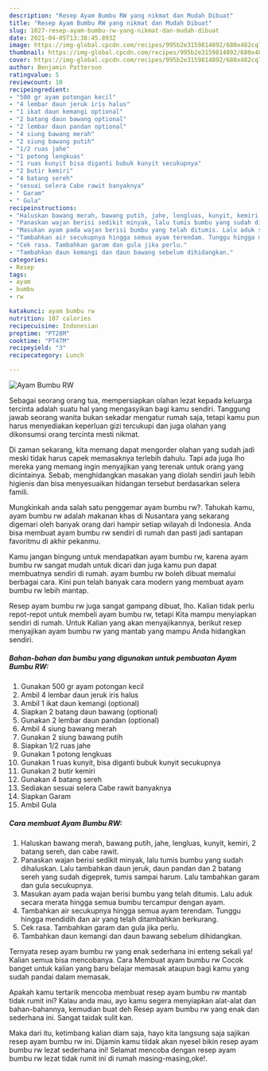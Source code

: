 ```yaml
---
description: "Resep Ayam Bumbu RW yang nikmat dan Mudah Dibuat"
title: "Resep Ayam Bumbu RW yang nikmat dan Mudah Dibuat"
slug: 1027-resep-ayam-bumbu-rw-yang-nikmat-dan-mudah-dibuat
date: 2021-04-05T13:38:45.893Z
image: https://img-global.cpcdn.com/recipes/995b2e3159814892/680x482cq70/ayam-bumbu-rw-foto-resep-utama.jpg
thumbnail: https://img-global.cpcdn.com/recipes/995b2e3159814892/680x482cq70/ayam-bumbu-rw-foto-resep-utama.jpg
cover: https://img-global.cpcdn.com/recipes/995b2e3159814892/680x482cq70/ayam-bumbu-rw-foto-resep-utama.jpg
author: Benjamin Patterson
ratingvalue: 5
reviewcount: 10
recipeingredient:
- "500 gr ayam potongan kecil"
- "4 lembar daun jeruk iris halus"
- "1 ikat daun kemangi optional"
- "2 batang daun bawang optional"
- "2 lembar daun pandan optional"
- "4 siung bawang merah"
- "2 siung bawang putih"
- "1/2 ruas jahe"
- "1 potong lengkuas"
- "1 ruas kunyit bisa diganti bubuk kunyit secukupnya"
- "2 butir kemiri"
- "4 batang sereh"
- "sesuai selera Cabe rawit banyaknya"
- " Garam"
- " Gula"
recipeinstructions:
- "Haluskan bawang merah, bawang putih, jahe, lengluas, kunyit, kemiri, 2 batang sereh, dan cabe rawit."
- "Panaskan wajan berisi sedikit minyak, lalu tumis bumbu yang sudah dihaluskan. Lalu tambahkan daun jeruk, daun pandan dan 2 batang sereh yang sudah digeprek, tumis sampai harum. Lalu tambahkan garam dan gula secukupnya."
- "Masukan ayam pada wajan berisi bumbu yang telah ditumis. Lalu aduk secara merata hingga semua bumbu tercampur dengan ayam."
- "Tambahkan air secukupnya hingga semua ayam terendam. Tunggu hingga mendidih dan air yang telah ditambahkan berkurang."
- "Cek rasa. Tambahkan garam dan gula jika perlu."
- "Tambahkan daun kemangi dan daun bawang sebelum dihidangkan."
categories:
- Resep
tags:
- ayam
- bumbu
- rw

katakunci: ayam bumbu rw 
nutrition: 187 calories
recipecuisine: Indonesian
preptime: "PT28M"
cooktime: "PT47M"
recipeyield: "3"
recipecategory: Lunch

---
```



![Ayam Bumbu RW](https://img-global.cpcdn.com/recipes/995b2e3159814892/680x482cq70/ayam-bumbu-rw-foto-resep-utama.jpg)

Sebagai seorang orang tua, mempersiapkan olahan lezat kepada keluarga tercinta adalah suatu hal yang mengasyikan bagi kamu sendiri. Tanggung jawab seorang  wanita bukan sekadar mengatur rumah saja, tetapi kamu pun harus menyediakan keperluan gizi tercukupi dan juga olahan yang dikonsumsi orang tercinta mesti nikmat.

Di zaman  sekarang, kita memang dapat mengorder olahan yang sudah jadi meski tidak harus capek memasaknya terlebih dahulu. Tapi ada juga lho mereka yang memang ingin menyajikan yang terenak untuk orang yang dicintainya. Sebab, menghidangkan masakan yang diolah sendiri jauh lebih higienis dan bisa menyesuaikan hidangan tersebut berdasarkan selera famili. 



Mungkinkah anda salah satu penggemar ayam bumbu rw?. Tahukah kamu, ayam bumbu rw adalah makanan khas di Nusantara yang sekarang digemari oleh banyak orang dari hampir setiap wilayah di Indonesia. Anda bisa membuat ayam bumbu rw sendiri di rumah dan pasti jadi santapan favoritmu di akhir pekanmu.

Kamu jangan bingung untuk mendapatkan ayam bumbu rw, karena ayam bumbu rw sangat mudah untuk dicari dan juga kamu pun dapat membuatnya sendiri di rumah. ayam bumbu rw boleh dibuat memalui berbagai cara. Kini pun telah banyak cara modern yang membuat ayam bumbu rw lebih mantap.

Resep ayam bumbu rw juga sangat gampang dibuat, lho. Kalian tidak perlu repot-repot untuk membeli ayam bumbu rw, tetapi Kita mampu menyiapkan sendiri di rumah. Untuk Kalian yang akan menyajikannya, berikut resep menyajikan ayam bumbu rw yang mantab yang mampu Anda hidangkan sendiri.

<!--inarticleads1-->

##### Bahan-bahan dan bumbu yang digunakan untuk pembuatan Ayam Bumbu RW:

1. Gunakan 500 gr ayam potongan kecil
1. Ambil 4 lembar daun jeruk iris halus
1. Ambil 1 ikat daun kemangi (optional)
1. Siapkan 2 batang daun bawang (optional)
1. Gunakan 2 lembar daun pandan (optional)
1. Ambil 4 siung bawang merah
1. Gunakan 2 siung bawang putih
1. Siapkan 1/2 ruas jahe
1. Gunakan 1 potong lengkuas
1. Gunakan 1 ruas kunyit, bisa diganti bubuk kunyit secukupnya
1. Gunakan 2 butir kemiri
1. Gunakan 4 batang sereh
1. Sediakan sesuai selera Cabe rawit banyaknya
1. Siapkan  Garam
1. Ambil  Gula




<!--inarticleads2-->

##### Cara membuat Ayam Bumbu RW:

1. Haluskan bawang merah, bawang putih, jahe, lengluas, kunyit, kemiri, 2 batang sereh, dan cabe rawit.
1. Panaskan wajan berisi sedikit minyak, lalu tumis bumbu yang sudah dihaluskan. Lalu tambahkan daun jeruk, daun pandan dan 2 batang sereh yang sudah digeprek, tumis sampai harum. Lalu tambahkan garam dan gula secukupnya.
1. Masukan ayam pada wajan berisi bumbu yang telah ditumis. Lalu aduk secara merata hingga semua bumbu tercampur dengan ayam.
1. Tambahkan air secukupnya hingga semua ayam terendam. Tunggu hingga mendidih dan air yang telah ditambahkan berkurang.
1. Cek rasa. Tambahkan garam dan gula jika perlu.
1. Tambahkan daun kemangi dan daun bawang sebelum dihidangkan.




Ternyata resep ayam bumbu rw yang enak sederhana ini enteng sekali ya! Kalian semua bisa mencobanya. Cara Membuat ayam bumbu rw Cocok banget untuk kalian yang baru belajar memasak ataupun bagi kamu yang sudah pandai dalam memasak.

Apakah kamu tertarik mencoba membuat resep ayam bumbu rw mantab tidak rumit ini? Kalau anda mau, ayo kamu segera menyiapkan alat-alat dan bahan-bahannya, kemudian buat deh Resep ayam bumbu rw yang enak dan sederhana ini. Sangat taidak sulit kan. 

Maka dari itu, ketimbang kalian diam saja, hayo kita langsung saja sajikan resep ayam bumbu rw ini. Dijamin kamu tiidak akan nyesel bikin resep ayam bumbu rw lezat sederhana ini! Selamat mencoba dengan resep ayam bumbu rw lezat tidak rumit ini di rumah masing-masing,oke!.

